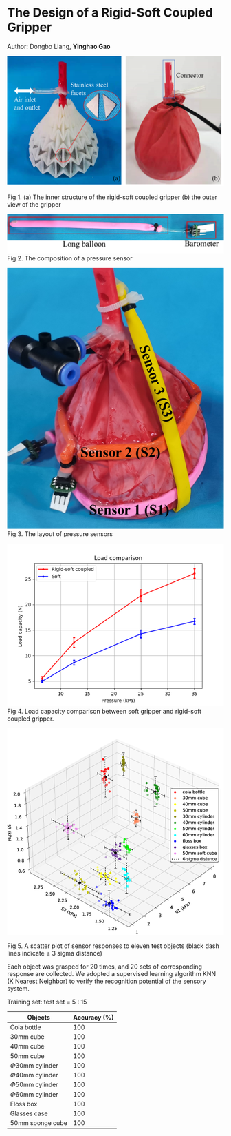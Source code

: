 # The Design of a Rigid-Soft Coupled Gripper

Author: Dongbo Liang, **Yinghao Gao**

![](fig/fig0.png)

Fig 1. (a) The inner structure of the rigid-soft coupled gripper  (b) the outer view of the gripper

![](fig/sensor.png)
Fig 2. The composition of a pressure sensor

![](fig/layout.png)
Fig 3. The layout of pressure sensors

![](fig/fig1.png)
Fig 4. Load capacity comparison between soft gripper and rigid-soft coupled gripper.

![](fig/scatter.png)

Fig 5. A scatter plot of sensor responses to eleven test objects  (black dash lines indicate ± 3 sigma distance)

Each object was grasped for 20 times, and 20 sets of corresponding response are collected. We adopted a supervised learning algorithm KNN (K Nearest Neighbor) to verify the recognition potential of the sensory system. 

Training set: test set = 5 : 15

| Objects             | Accuracy (%) |
| ------------------- | ------------ |
| Cola bottle         | 100          |
| 30mm cube           | 100          |
| 40mm cube           | 100          |
| 50mm cube           | 100          |
| $\Phi$30mm cylinder | 100          |
| $\Phi$40mm cylinder | 100          |
| $\Phi$50mm cylinder | 100          |
| $\Phi$60mm cylinder | 100          |
| Floss box           | 100          |
| Glasses case        | 100          |
| 50mm sponge cube    | 100          |
